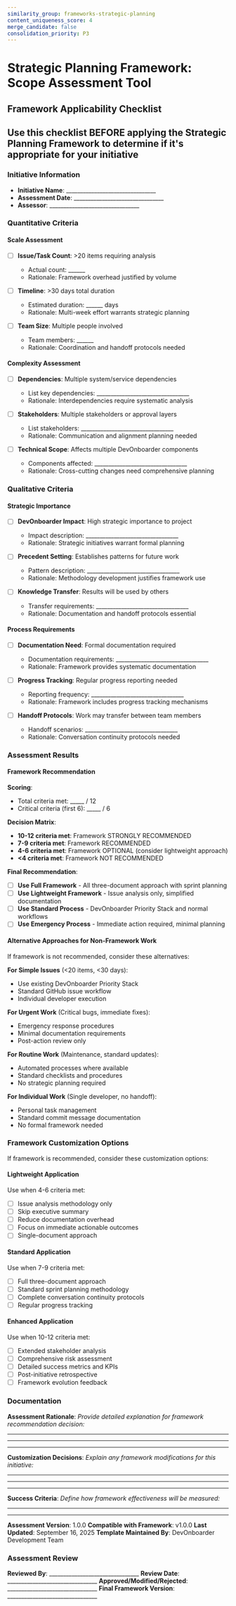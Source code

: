 ```yaml
---
similarity_group: frameworks-strategic-planning
content_uniqueness_score: 4
merge_candidate: false
consolidation_priority: P3
---
```

# Strategic Planning Framework: Scope Assessment Tool

## Framework Applicability Checklist

## Use this checklist BEFORE applying the Strategic Planning Framework to determine if it's appropriate for your initiative

### Initiative Information

- **Initiative Name**: ________________________________
- **Assessment Date**: ________________________________
- **Assessor**: ________________________________

### Quantitative Criteria

#### **Scale Assessment**

- [ ] **Issue/Task Count**: >20 items requiring analysis
    - Actual count: ______
    - Rationale: Framework overhead justified by volume

- [ ] **Timeline**: >30 days total duration
    - Estimated duration: ______ days
    - Rationale: Multi-week effort warrants strategic planning

- [ ] **Team Size**: Multiple people involved
    - Team members: ______
    - Rationale: Coordination and handoff protocols needed

#### **Complexity Assessment**

- [ ] **Dependencies**: Multiple system/service dependencies
    - List key dependencies: _________________________________
    - Rationale: Interdependencies require systematic analysis

- [ ] **Stakeholders**: Multiple stakeholders or approval layers
    - List stakeholders: _________________________________
    - Rationale: Communication and alignment planning needed

- [ ] **Technical Scope**: Affects multiple DevOnboarder components
    - Components affected: _________________________________
    - Rationale: Cross-cutting changes need comprehensive planning

### Qualitative Criteria

#### **Strategic Importance**

- [ ] **DevOnboarder Impact**: High strategic importance to project
    - Impact description: _________________________________
    - Rationale: Strategic initiatives warrant formal planning

- [ ] **Precedent Setting**: Establishes patterns for future work
    - Pattern description: _________________________________
    - Rationale: Methodology development justifies framework use

- [ ] **Knowledge Transfer**: Results will be used by others
    - Transfer requirements: _________________________________
    - Rationale: Documentation and handoff protocols essential

#### **Process Requirements**

- [ ] **Documentation Need**: Formal documentation required
    - Documentation requirements: _________________________________
    - Rationale: Framework provides systematic documentation

- [ ] **Progress Tracking**: Regular progress reporting needed
    - Reporting frequency: _________________________________
    - Rationale: Framework includes progress tracking mechanisms

- [ ] **Handoff Protocols**: Work may transfer between team members
    - Handoff scenarios: _________________________________
    - Rationale: Conversation continuity protocols needed

### Assessment Results

#### **Framework Recommendation**

**Scoring**:

- Total criteria met: _____ / 12
- Critical criteria (first 6): _____ / 6

**Decision Matrix**:

- **10-12 criteria met**: Framework STRONGLY RECOMMENDED
- **7-9 criteria met**: Framework RECOMMENDED
- **4-6 criteria met**: Framework OPTIONAL (consider lightweight approach)
- **<4 criteria met**: Framework NOT RECOMMENDED

**Final Recommendation**:

- [ ] **Use Full Framework** - All three-document approach with sprint planning
- [ ] **Use Lightweight Framework** - Issue analysis only, simplified documentation
- [ ] **Use Standard Process** - DevOnboarder Priority Stack and normal workflows
- [ ] **Use Emergency Process** - Immediate action required, minimal planning

#### **Alternative Approaches for Non-Framework Work**

If framework is not recommended, consider these alternatives:

**For Simple Issues** (<20 items, <30 days):

- Use existing DevOnboarder Priority Stack
- Standard GitHub issue workflow
- Individual developer execution

**For Urgent Work** (Critical bugs, immediate fixes):

- Emergency response procedures
- Minimal documentation requirements
- Post-action review only

**For Routine Work** (Maintenance, standard updates):

- Automated processes where available
- Standard checklists and procedures
- No strategic planning required

**For Individual Work** (Single developer, no handoff):

- Personal task management
- Standard commit message documentation
- No formal framework needed

### Framework Customization Options

If framework is recommended, consider these customization options:

#### **Lightweight Application**

Use when 4-6 criteria met:

- [ ] Issue analysis methodology only
- [ ] Skip executive summary
- [ ] Reduce documentation overhead
- [ ] Focus on immediate actionable outcomes
- [ ] Single-document approach

#### **Standard Application**

Use when 7-9 criteria met:

- [ ] Full three-document approach
- [ ] Standard sprint planning methodology
- [ ] Complete conversation continuity protocols
- [ ] Regular progress tracking

#### **Enhanced Application**

Use when 10-12 criteria met:

- [ ] Extended stakeholder analysis
- [ ] Comprehensive risk assessment
- [ ] Detailed success metrics and KPIs
- [ ] Post-initiative retrospective
- [ ] Framework evolution feedback

### Documentation

**Assessment Rationale**:
_Provide detailed explanation for framework recommendation decision:_

_____________________________________________________________________________
_____________________________________________________________________________
_____________________________________________________________________________

**Customization Decisions**:
_Explain any framework modifications for this initiative:_

_____________________________________________________________________________
_____________________________________________________________________________
_____________________________________________________________________________

**Success Criteria**:
_Define how framework effectiveness will be measured:_

_____________________________________________________________________________

_____________________________________________________________________________

**Assessment Version**: 1.0.0
**Compatible with Framework**: v1.0.0
**Last Updated**: September 16, 2025
**Template Maintained By**: DevOnboarder Development Team

### Assessment Review

**Reviewed By**: ________________________________
**Review Date**: ________________________________
**Approved/Modified/Rejected**: ________________________________
**Final Framework Version**: ________________________________
